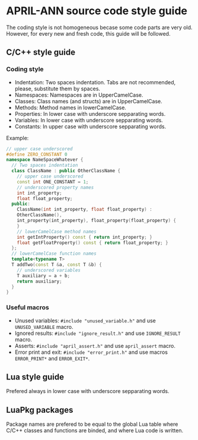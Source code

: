 # APRIL-ANN source code **style guide**

The coding style is not homogeneous becase some code parts are very old. However,
for every new and fresh code, this guide will be followed.

## C/C++ style guide

### Coding style

- Indentation: Two spaces indentation. Tabs are not recommended, please,
  substitute them by spaces.
- Namespaces: Namespaces are in UpperCamelCase.
- Classes: Class names (and structs) are in UpperCamelCase.
- Methods: Method names in lowerCamelCase.
- Properties: In lower case with underscore sepparating words.
- Variables: In lower case with underscore sepparating words.
- Constants: In upper case with underscore sepparating words.

Example:

```C++
// upper case underscored
#define ZERO_CONSTANT 0
namespace NameSpaceWhatever {
  // Two spaces indentation
  class ClassName : public OtherClassName {
    // upper case underscored
    const int ONE_CONSTANT = 1;
    // underscored property names
    int int_property;
    float float_property;
  public:
    ClassName(int int_property, float float_property) :
    OtherClassName(),
    int_property(int_property), float_property(float_property) {
    }
    // lowerCamelCase method names
    int getIntProperty() const { return int_property; }
    float getFloatProperty() const { return float_property; }
  };
  // lowerCamelCase function names
  template<typename T>
  T addTwo(const T &a, const T &b) {
    // underscored variables
    T auxiliary = a + b;
    return auxiliary;
  }
}
```

### Useful macros

- Unused variables: `#include "unused_variable.h"` and use `UNUSED_VARIABLE` macro.
- Ignored results: `#include "ignore_result.h"` and use `IGNORE_RESULT` macro.
- Asserts: `#include "april_assert.h"` and use `april_assert` macro.
- Error print and exit: `#include "error_print.h"` and use macros `ERROR_PRINT*` and `ERROR_EXIT*`.

## Lua style guide

Prefered always in lower case with underscore sepparating words.

## LuaPkg packages

Package names are prefered to be equal to the global Lua table where C/C++
classes and functions are binded, and where Lua code is written.

